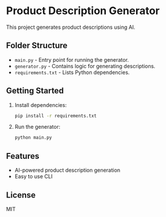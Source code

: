 # Product Description Generator

This project generates product descriptions using AI.

## Folder Structure

- `main.py` - Entry point for running the generator.
- `generator.py` - Contains logic for generating descriptions.
- `requirements.txt` - Lists Python dependencies.

## Getting Started

1. Install dependencies:
    ```bash
    pip install -r requirements.txt
    ```
2. Run the generator:
    ```bash
    python main.py
    ```

## Features

- AI-powered product description generation
- Easy to use CLI

## License

MIT